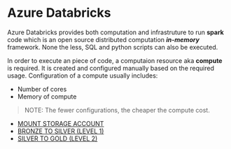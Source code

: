# Azure Databricks
Azure Databricks provides both computation and infrastruture to run **spark** code which is an open source distributed computation ***in-memory*** framework. None the less, SQL and python scripts can also be executed.  
  
In order to execute an piece of code, a computaion resource aka **compute** is required. It is created and configured manually based on the required usage. Configuration of a compute usually includes:
- Number of cores
- Memory of compute

> NOTE: The fewer configurations, the cheaper the compute cost. 

- <a href="StorageAccMount.ipynb">MOUNT STORAGE ACCOUNT</a>
- <a href="Level 1 Transformation.ipynb">BRONZE TO SILVER (LEVEL 1)</a>
- <a href="Level 2 Transformation.ipynb">SILVER TO GOLD (LEVEL 2)</a>
